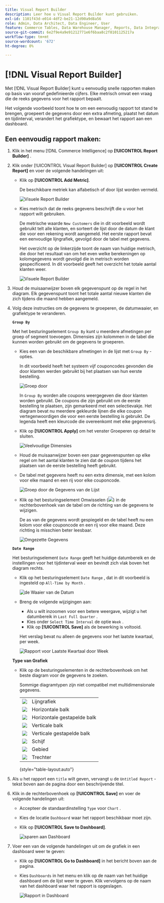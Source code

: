 ```yaml
---
title: Visual Report Builder
description: Leer hoe u Visual Report Builder kunt gebruiken.
exl-id: 1101f43d-e014-4df2-be21-12d90a9d8a56
role: Admin, Data Architect, Data Engineer, User
feature: Commerce Tables, Data Warehouse Manager, Reports, Data Integration
source-git-commit: 6e2f9e4a9e91212771e6f6baa8c2f8101125217a
workflow-type: tm+mt
source-wordcount: '672'
ht-degree: 0%

---
```


# [!DNL Visual Report Builder]

Met [!DNL Visual Report Builder] kunt u eenvoudig snelle rapporten maken op basis van vooraf gedefinieerde cijfers. Elke metrisch omvat een vraag die de reeks gegevens voor het rapport bepaalt.

Het volgende voorbeeld toont hoe te om een eenvoudig rapport tot stand te brengen, groepeert de gegevens door een extra afmeting, plaatst het datum en tijdinterval, verandert het grafiektype, en bewaart het rapport aan een dashboard.

## Een eenvoudig rapport maken:

1. Klik in het menu [!DNL Commerce Intelligence] op **[!UICONTROL Report Builder]** .

1. Klik onder [!UICONTROL Visual Report Builder] op **[!UICONTROL Create Report]** en voer de volgende handelingen uit:

   * Klik op **[!UICONTROL Add Metric]**.

     De beschikbare metriek kan alfabetisch of door lijst worden vermeld.

     ![ Visuele Report Builder ](../../assets/magento-bi-visual-report-builder-add-metric.png)

   * Kies metrisch [ ](../../data-user/reports/ess-manage-data-metrics.md) dat de reeks gegevens beschrijft die u voor het rapport wilt gebruiken.

     De metrische waarde `New Customers` die in dit voorbeeld wordt gebruikt telt alle klanten, en sorteert de lijst door de datum de klant die voor een rekening wordt aangemeld. Het eerste rapport bevat een eenvoudige lijngrafiek, gevolgd door de tabel met gegevens.

     Het overzicht op de linkerzijde toont de naam van huidige metrisch, die door het resultaat van om het even welke berekeningen op kolomgegevens wordt gevolgd die in metrisch worden gespecificeerd. In dit voorbeeld geeft het overzicht het totale aantal klanten weer.

     ![ Visuele Report Builder ](../../assets/magento-bi-report-builder-untitled.png)

1. Houd de muisaanwijzer boven elk gegevenspunt op de regel in het diagram. Elk gegevenspunt toont het totale aantal nieuwe klanten die zich tijdens die maand hebben aangemeld.

1. Volg deze instructies om de gegevens te groeperen, de datumwaaier, en grafiektype te veranderen.

   **`Group By`**

   Met het besturingselement `Group By` kunt u meerdere afmetingen per groep of segment toevoegen. Dimensies zijn kolommen in de tabel die kunnen worden gebruikt om de gegevens te groeperen.

   * Kies een van de beschikbare afmetingen in de lijst met `Group By` -opties.

     In dit voorbeeld heeft het systeem vijf couponcodes gevonden die door klanten werden gebruikt bij het plaatsen van hun eerste bestelling.

     ![ Groep door ](../../assets/magento-bi-report-builder-group-by-dimensions.png)

     In `Group By` worden alle coupons weergegeven die door klanten worden gebruikt. De coupons die zijn gebruikt om de eerste bestelling te plaatsen, zijn gemarkeerd met een selectievakje. Het diagram bevat nu meerdere gekleurde lijnen die elke coupon vertegenwoordigen die voor een eerste bestelling is gebruikt. De legenda heeft een kleurcode die overeenkomt met elke gegevensrij.

   * Klik op **[!UICONTROL Apply]** om het venster Groeperen op detail te sluiten.

     ![ Veelvoudige Dimensies ](../../assets/magento-bi-report-builder-group-by-dimension-detail.png)

   * Houd de muisaanwijzer boven een paar gegevenspunten op elke regel om het aantal klanten te zien dat de coupon tijdens het plaatsen van de eerste bestelling heeft gebruikt.

   * De tabel met gegevens heeft nu een extra dimensie, met een kolom voor elke maand en een rij voor elke couponcode.

     ![ Groep door de Gegevens van de Lijst ](../../assets/magento-bi-report-builder-group-by-table-data.png)

   * Klik op het besturingselement Omwisselen (![](../../assets/magento-bi-btn-transpose.png)) in de rechterbovenhoek van de tabel om de richting van de gegevens te wijzigen.

     De as van de gegevens wordt gespiegeld en de tabel heeft nu een kolom voor elke couponcode en een rij voor elke maand. Deze richting is misschien beter leesbaar.

     ![ Omgezette Gegevens ](../../assets/magento-bi-report-builder-group-by-table-data-transposed.png)

   **`Date Range`**

   Het besturingselement `Date Range` geeft het huidige datumbereik en de instellingen voor het tijdinterval weer en bevindt zich vlak boven het diagram rechts.

   * Klik op het besturingselement `Date Range` , dat in dit voorbeeld is ingesteld op `All-Time by Month` .

     ![ de Waaier van de Datum ](../../assets/magento-bi-report-builder-date-range.png)

   * Breng de volgende wijzigingen aan:

      * Als u wilt inzoomen voor een betere weergave, wijzigt u het datumbereik in `Last Full Quarter` .
      * Kies onder `Select Time Interval` de optie `Week` .
      * Klik op **[!UICONTROL Save]** als de bewerking is voltooid.

     Het verslag bevat nu alleen de gegevens voor het laatste kwartaal, per week.

     ![ Rapport voor Laatste Kwartaal door Week ](../../assets/magento-bi-report-builder-date-range-quarter-by-week-chart.png)

   **Type van Grafiek**

   * Klik op de besturingselementen in de rechterbovenhoek om het beste diagram voor de gegevens te zoeken.

     Sommige diagramtypen zijn niet compatibel met multidimensionale gegevens.

     | | |
     |-----|-----|
     | ![](../../assets/magento-bi-btn-chart-line.png) | Lijngrafiek |
     | ![](../../assets/magento-bi-btn-chart-horz-bar.png) | Horizontale balk |
     | ![](../../assets/magento-bi-btn-chart-horz-stacked-bar.png) | Horizontale gestapelde balk |
     | ![](../../assets/magento-bi-btn-chart-vert-bar.png) | Verticale balk |
     | ![](../../assets/magento-bi-btn-chart-vert-stacked-bar.png) | Verticale gestapelde balk |
     | ![](../../assets/magento-bi-btn-chart-pie.png) | Schijf |
     | ![](../../assets/magento-bi-btn-chart-area.png) | Gebied |
     | ![](../../assets/magento-bi-btn-chart-funnel.png) | Trechter |

     {style="table-layout:auto"}

1. Als u het rapport een `title` wilt geven, vervangt u de `Untitled Report` -tekst boven aan de pagina door een beschrijvende titel.

1. Klik in de rechterbovenhoek op **[!UICONTROL Save]** en voer de volgende handelingen uit:

   * Accepteer de standaardinstelling `Type` voor `Chart` .

   * Kies de locatie `Dashboard` waar het rapport beschikbaar moet zijn.

   * Klik op **[!UICONTROL Save to Dashboard]**.

     ![ sparen aan Dashboard ](../../assets/magento-bi-report-builder-save-to-dashboard.png)

1. Voer een van de volgende handelingen uit om de grafiek in een dashboard weer te geven:

   * Klik op **[!UICONTROL Go to Dashboard]** in het bericht boven aan de pagina.

   * Kies `Dashboards` in het menu en klik op de naam van het huidige dashboard om de lijst weer te geven. Klik vervolgens op de naam van het dashboard waar het rapport is opgeslagen.

     ![ Rapport in Dashboard ](../../assets/magento-bi-report-builder-my-dashboard.png)
